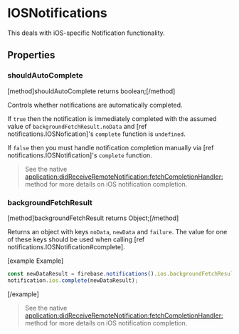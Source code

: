 # IOSNotifications

This deals with iOS-specific Notification functionality.


## Properties

### shouldAutoComplete
[method]shouldAutoComplete returns boolean;[/method]

Controls whether notifications are automatically completed. 

If `true` then the notification is immediately completed with the assumed value of `backgroundFetchResult.noData` and [ref notifications.IOSNofication]'s `complete` function is `undefined`. 

If `false` then you must handle notification completion manually via [ref notifications.IOSNotification]'s `complete` function.

> See the native [application:didReceiveRemoteNotification:fetchCompletionHandler:](https://developer.apple.com/documentation/uikit/uiapplicationdelegate/1623013-application?language=objc) method for more details on iOS notification completion.

### backgroundFetchResult
[method]backgroundFetchResult returns Object;[/method]

Returns an object with keys `noData`, `newData` and `failure`. The value for one of these keys should be used when calling [ref notifications.IOSNotification#complete].

[example Example]
```javascript
const newDataResult = firebase.notifications().ios.backgroundFetchResult.newData;
notification.ios.complete(newDataResult);
```
[/example]

> See the native [application:didReceiveRemoteNotification:fetchCompletionHandler:](https://developer.apple.com/documentation/uikit/uiapplicationdelegate/1623013-application?language=objc) method for more details on iOS notification completion.